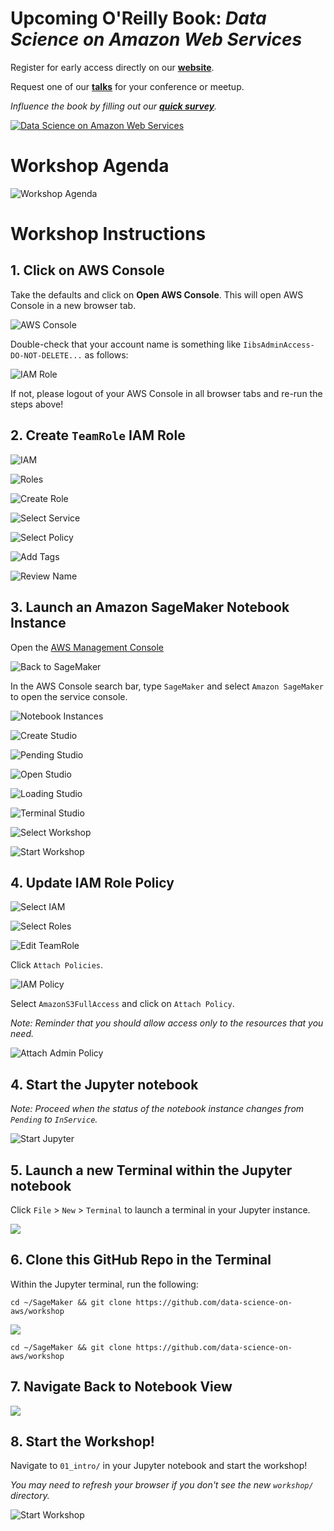 # Upcoming O'Reilly Book:  _Data Science on Amazon Web Services_
Register for early access directly on our [**website**](https://datascienceonaws.com).

Request one of our [**talks**](https://datascienceonaws.com/talks) for your conference or meetup.

_Influence the book by filling out our [**quick survey**](https://www.surveymonkey.com/r/798CMZ3)._

[![Data Science on Amazon Web Services](img/data-science-on-aws-book.png)](https://datascienceonaws.com)

# Workshop Agenda
![Workshop Agenda](img/outline.png)

# Workshop Instructions

## 1. Click on AWS Console

Take the defaults and click on **Open AWS Console**. This will open AWS Console in a new browser tab.

![AWS Console](img/alt_aws_console.png)

Double-check that your account name is something like `IibsAdminAccess-DO-NOT-DELETE...` as follows:

![IAM Role](img/alt_iibsadminaccess.png)

If not, please logout of your AWS Console in all browser tabs and re-run the steps above!

## 2. Create `TeamRole` IAM Role

![IAM](img/alt_iam_1.png)

![Roles](img/alt_roles_2.png)

![Create Role](img/alt_create_role_3.png)

![Select Service](img/alt_select_service_4.png)

![Select Policy](img/alt_select_policy_5.png)

![Add Tags](img/alt_add_tags_6.png)

![Review Name](img/alt_review_name_7.png)

## 3. Launch an Amazon SageMaker Notebook Instance

Open the [AWS Management Console](https://console.aws.amazon.com/console/home)

![Back to SageMaker](img/alt_back_to_sagemaker_8.png)

In the AWS Console search bar, type `SageMaker` and select `Amazon SageMaker` to open the service console.

![Notebook Instances](img/stu_notebook_instances_9.png)

![Create Studio](img/studio_create.png)

![Pending Studio](img/studio_pending.png)

![Open Studio](img/studio_open.png)

![Loading Studio](img/studio_loading.png)

![Terminal Studio](img/studio_terminal.png)

![Select Workshop](img/studio_select_workshop.png)

![Start Workshop](img/studio_start_workshop.png)

## 4. Update IAM Role Policy

![Select IAM](img/studio_select_iam.png)

![Select Roles](img/studio_select_roles.png)

![Edit TeamRole](img/studio_edit_teamrole.png)

Click `Attach Policies`.

![IAM Policy](img/view_policies.png)
              
Select `AmazonS3FullAccess` and click on `Attach Policy`.

_Note:  Reminder that you should allow access only to the resources that you need._ 

![Attach Admin Policy](img/alt_attach_policies.png)

## 4. Start the Jupyter notebook

_Note:  Proceed when the status of the notebook instance changes from `Pending` to `InService`._

![Start Jupyter](img/start_jupyter.png)

## 5. Launch a new Terminal within the Jupyter notebook

Click `File` > `New` > `Terminal` to launch a terminal in your Jupyter instance.

![](img/launch_jupyter_terminal.png)

## 6. Clone this GitHub Repo in the Terminal

Within the Jupyter terminal, run the following:

```
cd ~/SageMaker && git clone https://github.com/data-science-on-aws/workshop
```

![](img/clone-workshop-repo.png)

```
cd ~/SageMaker && git clone https://github.com/data-science-on-aws/workshop
```

## 7. Navigate Back to Notebook View

![](img/back-to-jupyter-notebook.png)

## 8. Start the Workshop!
Navigate to `01_intro/` in your Jupyter notebook and start the workshop!

_You may need to refresh your browser if you don't see the new `workshop/` directory._

![Start Workshop](img/start_workshop.png)
